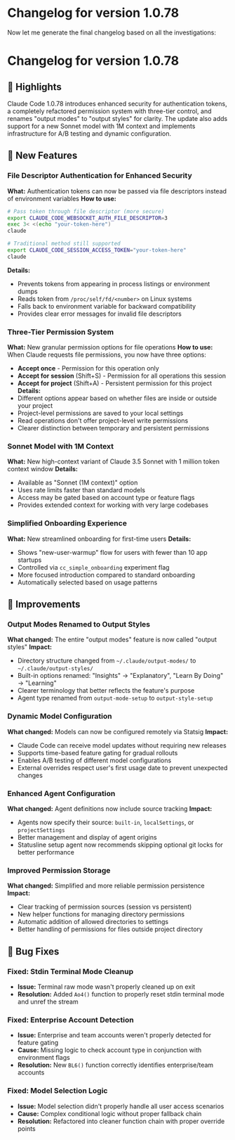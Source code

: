 # Changelog for version 1.0.78

Now let me generate the final changelog based on all the investigations:

# Changelog for version 1.0.78

## 🎯 Highlights
Claude Code 1.0.78 introduces enhanced security for authentication tokens, a completely refactored permission system with three-tier control, and renames "output modes" to "output styles" for clarity. The update also adds support for a new Sonnet model with 1M context and implements infrastructure for A/B testing and dynamic configuration.

## 🚀 New Features

### File Descriptor Authentication for Enhanced Security
**What:** Authentication tokens can now be passed via file descriptors instead of environment variables
**How to use:**
```bash
# Pass token through file descriptor (more secure)
export CLAUDE_CODE_WEBSOCKET_AUTH_FILE_DESCRIPTOR=3
exec 3< <(echo "your-token-here")
claude

# Traditional method still supported
export CLAUDE_CODE_SESSION_ACCESS_TOKEN="your-token-here"
claude
```
**Details:**
- Prevents tokens from appearing in process listings or environment dumps
- Reads token from `/proc/self/fd/<number>` on Linux systems
- Falls back to environment variable for backward compatibility
- Provides clear error messages for invalid file descriptors

### Three-Tier Permission System
**What:** New granular permission options for file operations
**How to use:**
When Claude requests file permissions, you now have three options:
- **Accept once** - Permission for this operation only
- **Accept for session** (Shift+S) - Permission for all operations this session
- **Accept for project** (Shift+A) - Persistent permission for this project
**Details:**
- Different options appear based on whether files are inside or outside your project
- Project-level permissions are saved to your local settings
- Read operations don't offer project-level write permissions
- Clearer distinction between temporary and persistent permissions

### Sonnet Model with 1M Context
**What:** New high-context variant of Claude 3.5 Sonnet with 1 million token context window
**Details:**
- Available as "Sonnet (1M context)" option
- Uses rate limits faster than standard models
- Access may be gated based on account type or feature flags
- Provides extended context for working with very large codebases

### Simplified Onboarding Experience
**What:** New streamlined onboarding for first-time users
**Details:**
- Shows "new-user-warmup" flow for users with fewer than 10 app startups
- Controlled via `cc_simple_onboarding` experiment flag
- More focused introduction compared to standard onboarding
- Automatically selected based on usage patterns

## 💪 Improvements

### Output Modes Renamed to Output Styles
**What changed:** The entire "output modes" feature is now called "output styles"
**Impact:** 
- Directory structure changed from `~/.claude/output-modes/` to `~/.claude/output-styles/`
- Built-in options renamed: "Insights" → "Explanatory", "Learn By Doing" → "Learning"
- Clearer terminology that better reflects the feature's purpose
- Agent type renamed from `output-mode-setup` to `output-style-setup`

### Dynamic Model Configuration
**What changed:** Models can now be configured remotely via Statsig
**Impact:**
- Claude Code can receive model updates without requiring new releases
- Supports time-based feature gating for gradual rollouts
- Enables A/B testing of different model configurations
- External overrides respect user's first usage date to prevent unexpected changes

### Enhanced Agent Configuration
**What changed:** Agent definitions now include source tracking
**Impact:**
- Agents now specify their source: `built-in`, `localSettings`, or `projectSettings`
- Better management and display of agent origins
- Statusline setup agent now recommends skipping optional git locks for better performance

### Improved Permission Storage
**What changed:** Simplified and more reliable permission persistence
**Impact:**
- Clear tracking of permission sources (session vs persistent)
- New helper functions for managing directory permissions
- Automatic addition of allowed directories to settings
- Better handling of permissions for files outside project directory

## 🐛 Bug Fixes

### Fixed: Stdin Terminal Mode Cleanup
- **Issue:** Terminal raw mode wasn't properly cleaned up on exit
- **Resolution:** Added `Ao4()` function to properly reset stdin terminal mode and unref the stream

### Fixed: Enterprise Account Detection
- **Issue:** Enterprise and team accounts weren't properly detected for feature gating
- **Cause:** Missing logic to check account type in conjunction with environment flags
- **Resolution:** New `BL6()` function correctly identifies enterprise/team accounts

### Fixed: Model Selection Logic
- **Issue:** Model selection didn't properly handle all user access scenarios
- **Cause:** Complex conditional logic without proper fallback chain
- **Resolution:** Refactored into cleaner function chain with proper override points
